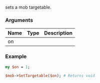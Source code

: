sets a mob targetable.
### Arguments
**Name**|**Type**|**Description**
:---|:---|:---
on||

### Example

```perl
my $on = 1;

$mob->SetTargetable($on); # Returns void
```